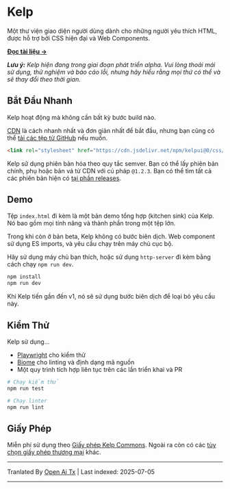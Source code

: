 # Kelp

Một thư viện giao diện người dùng dành cho những người yêu thích HTML, được hỗ trợ bởi CSS hiện đại và Web Components.

**[Đọc tài liệu &rarr;](https://kelpui.com)**

_**Lưu ý:** Kelp hiện đang trong giai đoạn phát triển alpha. Vui lòng thoải mái sử dụng, thử nghiệm và báo cáo lỗi, nhưng hãy hiểu rằng mọi thứ có thể và sẽ thay đổi theo thời gian._



## Bắt Đầu Nhanh

Kelp hoạt động mà không cần bất kỳ bước build nào.

[CDN](https://cdn.jsdelivr.net/npm/kelpui/) là cách nhanh nhất và đơn giản nhất để bắt đầu, nhưng bạn cũng có thể [tải các tệp từ GitHub](https://github.com/cferdinandi/kelp) nếu muốn.

```html
<link rel="stylesheet" href="https://cdn.jsdelivr.net/npm/kelpui@0/css/kelp.css">
```

Kelp sử dụng phiên bản hóa theo quy tắc semver. Bạn có thể lấy phiên bản chính, phụ hoặc bản vá từ CDN với cú pháp `@1.2.3`. Bạn có thể tìm tất cả các phiên bản hiện có [tại phần releases](https://github.com/cferdinandi/kelp/tags).



## Demo

Tệp `index.html` đi kèm là một bản demo tổng hợp (kitchen sink) của Kelp. Nó bao gồm mọi tính năng và thành phần trong một tệp lớn.

Trong khi còn ở bản beta, Kelp không có bước biên dịch. Web component sử dụng ES imports, và yêu cầu chạy trên máy chủ cục bộ.

Hãy sử dụng máy chủ bạn thích, hoặc sử dụng `http-server` đi kèm bằng cách chạy `npm run dev`.

```bash
npm install
npm run dev
```

Khi Kelp tiến gần đến v1, nó sẽ sử dụng bước biên dịch để loại bỏ yêu cầu này.



## Kiểm Thử

Kelp sử dụng...

- [Playwright](https://playwright.dev) cho kiểm thử
- [Biome](https://biomejs.dev) cho linting và định dạng mã nguồn
- Một quy trình tích hợp liên tục trên các lần triển khai và PR

```bash
# Chạy kiểm thử
npm run test

# Chạy linter
npm run lint
```



## Giấy Phép

Miễn phí sử dụng theo [Giấy phép Kelp Commons](https://github.com/cferdinandi/kelp/blob/main/LICENSE.md). Ngoài ra còn có các [tùy chọn giấy phép thương mại](/license/) khác.

---

Tranlated By [Open Ai Tx](https://github.com/OpenAiTx/OpenAiTx) | Last indexed: 2025-07-05

---